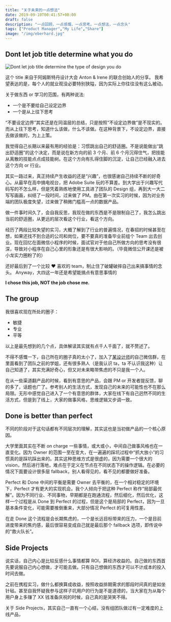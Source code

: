 ```yaml
---
title: "关于未来的一点想法"
date: 2019-09-10T00:41:57+08:00
draft: false
description: "一点回顾，一点感慨，一点思考。一点想法，一点念头"
tags: ["Product Manager","My Life","Share"]
image: "/img/eberhard.jpg"
---
```


## Dont let job title determine what you do

![Dont let job title determine the type of design you do
](https://storage.fredliang.cn/web/ECAwSgSW4AAqsYp.jpg)

这个 title 来自于阿姆斯特丹设计大会 Anton & Irene 的联合创始人的分享。
我希望表达的是，每个人的就业观没必要特别狭隘，因为实际上你往往没有这么被动。

关于做东西 or 学习的范围，有两种说法:

* 一个是不要给自己设定边界
* 一个是从上往下思考

“不要设定边界”其实还是在同温层的总结，只是按照“不设定边界做”是不现实的。而从上往下思考，知道什么该做，什么不该做。在这种背景下，不设定边界，直接去做该做的，为上上策。

我觉得自己长期以来最有用的经验是：习惯跳出自己的舒适圈。不是说能做出“跳出舒适圈”的这个决定，而是说在新方向的前 3 个月、前 6 个月沉得住气，把技能从离散的技能点点成技能树。在这个方向有扎得住脚的沉淀，让自己已经融入进去这个方向 or 行业。

其实一路过来，真正持续产生收益的还是“兴趣”，也很感谢自己持续不断的好奇心。从最早在高中搞电视台，把 Adobe Suite 玩的不算差。到大学出于兴趣写代码写的不怎么样，但是凭着熟练地使用工具进了团队的 Design 组，再到大一大二写写画画，纠结了一段时间，过来做了 PM。由在第一次实习的时候，因为对业务端的团队极度失望，过来做了稍微门槛高一点的数据产品。

做一件事时间久了，会自我反思，我现在做的东西是不是限制自己了，我怎么跳出当前的舒适圈，从更远的层次看这个行业，看这个方向。

经历了两段比较失望的实习，大概了解到了行业的普遍情况，在春招的时候甚至在想，如果还找不到合适的公司和岗位，要不要真的准备毕业前组个 Team 出去创业。现在回忆在面微信小程序的时候，面试官对于他自己所做方向的思考没有很深，导致对小程序在自己心里的形象还是有很大影响的。（毕竟微信公开课还是被小龙实力圈粉了的）

还好最后到了一个比较 ❤ 喜欢的 team，制止住了破罐破摔自己出来搞事情的念头。 Anyway，大四这一年还是希望能搞点有意思事情的

**I chose this job, NOT the job chose me.**

<!--
## More possibilities

大部分人毕业的选择可能有三个：保研、出国、工作

这个问题我是在大二上的时候基本上确定毕业就工作的。
其实保研从来不是一个选项
-->

## The group

我很喜欢现在所处的圈子：

* 敏捷
* 专业
* 平等

以上是最先想到的几个点，具体解读其实就有点千人千面了，就不赘述了。

不得不感慨一下，自己所在的圈子真的太小了，加入了[某设计师](http://xdd.one)的自己微信群，在里面看到了团队之前的学姐，还有很多熟人（是我认识 ta，ta 不认识我这种）让自己知道了，其实充满好奇心，但又对未来略带焦虑的不只是我一个人。

在从一些渠道翻产品的时候，看到有意思的产品，会跟 PM or 开发者提反馈，聊的多了，话题也广了。参考别人的生活方式，发现自己的未来的可能性也不在那么局限。无形中感觉自己进入了一个有意思的群体，大家在线下有自己迥然不同的生活方式，但是到了线上，大家的做事风格，思维逻辑又步调一致。

## Done is better than perfect

不同的阶段对于这句话都有不同层次的理解，其实这也是当初做产品的一个核心原因。

大学里面其实在不断 on charge 一些事情，或大或小，中间自己做事风格也在一直变化。因为 Owner 的范围一至在变大，在一遍遍的踩坑过程中“抓大放小”的习惯真的是踩坑踩出来的。其实这种思维方式是很虚的，因为需要一个很大的 vision，然后进行落地，难点在于定义在节点在不同状态下的操作逻辑。在必要的情况下面要设计很多层 fallback，别人看得见的，看不见的都要做好准备。

Perfect 和 Done 中间的平衡是需要 Owner 去平衡的，在一个相对稳定的环境下，Perfect 才有更大的实现机会。我个人倾向于把这种 Perfect 称作“局部最优解”。因为不同行业、不同事物，早期都是在跑通流程，然后细化，然后优化，这样一个过程是从 Done 到 Perfect 的过程，但是这个是局部的 Perfect，因为一旦基本条件变化，可能需要推倒重来，大部分情况 Perfect 的可复用性差。

在走 Done 这个流程是会长期焦虑的，一个是长远目标带来的压力，一个是目前进度带来的焦灼感，最后很容易变成自己就是最后那个 fallback 选项，即传说中的“救火队长”。

## Side Projects

说实话，自己内心是比较反感什么事情都算 ROI，算经济收益的。自己做的东西首先要说服自己内心想做，才可能去做。只有自己想做的东西才可以不计成本的投入时间去做。

之前在携程实习，做什么都换算成收益，按照收益排期需求的那段时间真的是如坐针毡。甚至自我怀疑我参与这样子坑用户的行为是不是道德的，当大家在为从每个用户身上多赚了 XX 钱准备庆祝的时候，自己真的是哭笑不得。

关于 Side Projects，其实自己一直有一个心结，没有组团队做过有一定难度的上线产品，
